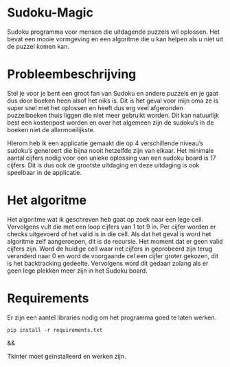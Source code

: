 # Sudoku-Magic
Sudoku programma voor mensen die uitdagende puzzels wil oplossen. Het bevat een mooie vormgeving en een algoritme die u kan helpen als u niet uit de puzzel komen kan.

# Probleembeschrijving

Stel je voor je bent een groot fan van Sudoku en andere puzzels en je gaat dus door boeken heen alsof het niks is. Dit is het geval voor mijn oma ze is super snel met het oplossen en heeft dus erg veel afgeronden puzzelboeken thuis liggen die niet meer gebruikt worden. Dit kan natuurlijk best een kostenpost worden en over het algemeen zijn de sudoku’s in de boeken niet de allermoeilijkste. 

Hierom heb ik een applicatie gemaakt die op 4 verschillende niveau’s sudoku’s genereert die bijna nooit hetzelfde zijn van elkaar. Het minimale aantal cijfers nodig voor een unieke oplossing van een sudoku board is 17 cijfers. Dit is dus ook de grootste uitdaging en deze uitdaging is ook speelbaar in de applicatie.

# Het algoritme
Het algoritme wat ik geschreven heb gaat op zoek naar een lege cell. Vervolgens vult die met een loop cijfers van 1 tot 9 in. Per cijfer worden er checks uitgevoerd of het valid is in die cell. Als dat het geval is word het algoritme zelf aangeroepen, dit is de recursie. Het moment dat er geen valid cijfers zijn. Word de huidige cell waar net cijfers in geprobeerd zijn terug veranderd naar 0 en word de voorgaande cel een cijfer groter gekozen, dit is het backtracking gedeelte. Vervolgens word dit gedaan zolang als er geen lege plekken meer zijn in het Sudoku board.

# Requirements

Er zijn een aantel libraries nodig om het programma goed te laten werken. 
```
pip install -r requirements.txt
```

&&

Tkinter moet geïnstalleerd en werken zijn.